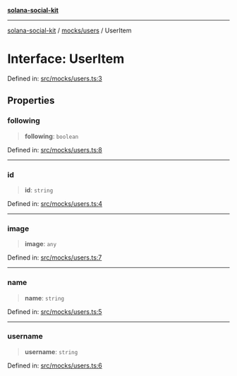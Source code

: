 [**solana-social-kit**](../../../README.md)

***

[solana-social-kit](../../../README.md) / [mocks/users](../README.md) / UserItem

# Interface: UserItem

Defined in: [src/mocks/users.ts:3](https://github.com/SendArcade/solana-social-starter/blob/03568260ca96ed63f77049843c721de1cb011893/src/mocks/users.ts#L3)

## Properties

### following

> **following**: `boolean`

Defined in: [src/mocks/users.ts:8](https://github.com/SendArcade/solana-social-starter/blob/03568260ca96ed63f77049843c721de1cb011893/src/mocks/users.ts#L8)

***

### id

> **id**: `string`

Defined in: [src/mocks/users.ts:4](https://github.com/SendArcade/solana-social-starter/blob/03568260ca96ed63f77049843c721de1cb011893/src/mocks/users.ts#L4)

***

### image

> **image**: `any`

Defined in: [src/mocks/users.ts:7](https://github.com/SendArcade/solana-social-starter/blob/03568260ca96ed63f77049843c721de1cb011893/src/mocks/users.ts#L7)

***

### name

> **name**: `string`

Defined in: [src/mocks/users.ts:5](https://github.com/SendArcade/solana-social-starter/blob/03568260ca96ed63f77049843c721de1cb011893/src/mocks/users.ts#L5)

***

### username

> **username**: `string`

Defined in: [src/mocks/users.ts:6](https://github.com/SendArcade/solana-social-starter/blob/03568260ca96ed63f77049843c721de1cb011893/src/mocks/users.ts#L6)
